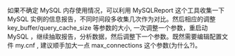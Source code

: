 如果不确定 MySQL 内存使用情况，可以利用 MySQLReport 这个工具收集一下 MySQL 实例的信息报告，不同时间段多收集几次作为对比。然后相应的调整 key_buffer/query_cache_size 等参数的大小, 一次调整一个参数，重启动 MySQL ，继续抽取报告，分析数据，然后调整下一个参数。既然需要编辑配置文件 my.cnf , 建议顺手加大一点 max_connections 这个参数(为什么?)。